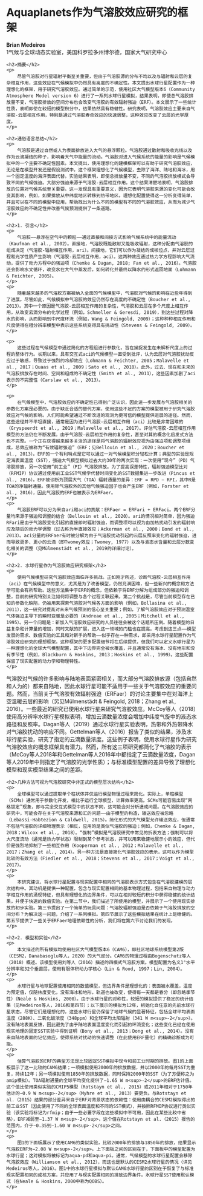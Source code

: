 <html lang="zh-CN">
<head>
    <meta charset="UTF-8">
    <meta name="viewport" content="width=device-width, initial-scale=1.0">
    <title>Aquaplanets作为气溶胶效应研究的框架</title>
    <script type="text/javascript" src="https://cdn.jsdelivr.net/npm/mathjax@2.7.7/MathJax.js?config=TeX-MML-AM_CHTML"></script>
</head>
<body>
    <h1>Aquaplanets作为气溶胶效应研究的框架</h1>
    <p><b>Brian Medeiros</b><br>
        1气候与全球动态实验室，美国科罗拉多州博尔德，国家大气研究中心
    </p>

    <h2>摘要</h2>
    <p>
        尽管气溶胶对行星辐射平衡至关重要，但由于气溶胶源的分布不均以及与辐射和云层的复杂相互作用，这些效应在气候模拟中仍然具有高度的不确定性。本文提出水球行星配置作为一种理想化的框架，用于研究气溶胶效应。通过简单的示范，使用社区大气模型版本6（Community Atmosphere Model version 6）进行了一系列水球行星模拟，结果表明，即使总气溶胶排放量不变，气溶胶排放的空间分布也会改变气溶胶的有效辐射强迫（ERF）。本文展示了一些统计性质，表明即使在较短的模型积分中，结果依然具有稳健性。研究表明，气溶胶效应主要来自气溶胶-云层相互作用，特别是通过气溶胶寿命效应的快速调整，这种效应改变了云层的光学厚度。
    </p>

    <h2>通俗语言总结</h2>
    <p>
        气溶胶是通过自然或人为表面排放进入大气的悬浮颗粒。气溶胶通过散射和吸收光线以及作为云滴凝结的种子，影响着大气中能量的流动。气溶胶对进入气候系统的能量的影响是气候模拟中的一个主要不确定性因素。本文提出，使用理想化的建模框架可以有助于研究气溶胶效应，无论是在模型开发还是假设测试中。这个框架理想化了气候模型，去除了海洋、陆地和海冰，用一个固定温度的海洋表面代替。实验结果表明，即使总排放量不变，不同的气溶胶排放模式会导致不同的气候强迫。大部分强迫来源于气溶胶-云层相互作用。这个结果清楚地表明，气溶胶排放的位置对气候系统至关重要。这一发现具有重要意义，因为它表明气溶胶来源的变化可能会改变其影响，例如，如果排放从中纬度地区转移到热带地区。理想化配置使得这一分析变得简单，并且可以在不同的模型中应用，帮助找出为什么不同的模型有不同的气溶胶效应，从而为减少气溶胶效应的不确定性并改善气候预测提供了一条道路。
    </p>

    <h2>1. 引言</h2>
    <p>
        气溶胶——悬浮在空气中的颗粒——通过直接和间接方式影响气候系统中的能量流动（Kaufman et al., 2002）。直接地，气溶胶既能散射又能吸收辐射，这种分配由气溶胶的组成决定（气溶胶-辐射相互作用，ari）。间接地，它们可以作为凝结的成核位点，并对云层过程和光学性质产生影响（气溶胶-云层相互作用，aci）。这两种效应通过热力学方程影响大气流动，提供了动力方程中的强迫项（Chemke & Dagan, 2018; Fan et al., 2016）。气溶胶还会影响水文循环，改变水在大气中蒸发后，如何转化并最终以降水的形式返回地面（Lohmann & Feichter, 2005）。
    </p>
    <p>
        随着越来越多的气溶胶方案被纳入全面的气候模型中，气溶胶对气候的影响在近些年得到了进展。尽管如此，气候模拟中气溶胶的效应仍然存在高度的不确定性（Boucher et al., 2013）。其中一个原因是气溶胶-云层相互作用的复杂性，气溶胶和云层在多个尺度上相互作用，从改变云滴分布的化学过程（例如，Schmeller & Geresdi, 2019），到这些过程对降水的影响，从而影响到中尺度环流（例如，Wang & Feingold, 2009）；这种种种相互作用和尺度使得在粗分辨率模型中表示这些系统变得具有挑战性（Stevens & Feingold, 2009）。
    </p>

    <p>
        这些过程在气候模型中通过简化的方程组进行参数化，旨在捕捉发生在未解析尺度上的过程的整体行为。长期以来，具有交互式aci的气候模型一直受到批评，认为云层对气溶胶扰动反应过于敏感，导致过于强烈的冷却效应（Lohmann & Feichter, 2005；Malavelle et al., 2017；Quaas et al., 2009；Sato et al., 2018）。此外，过去、现在和未来的气溶胶排放存在时间、空间和组成的不确定性（Smith et al., 2011），这些因素加剧了aci表示的不完整性（Carslaw et al., 2013）。
    </p>

    <p>
        在气候模型中，气溶胶效应的不确定性已得到广泛认识，因此进一步发展与气溶胶相关的参数化方案是必要的。由于缺乏合适的替代方案，使用这些不足的方案的模型被用于研究气溶胶效应对气候的影响。人们可能希望通过不断改进的观测为更可信的模型提供进展的途径。然而，这些途径并不平坦直接，通常是因为进行气溶胶-云层相互作用（aci）比较是非常困难的（Gryspeerdt et al., 2019；Malavelle et al., 2017）。评估气溶胶-云层相互作用模型的方法仍在不断发展。由于气溶胶-云层相互作用的复杂性，甚至对其的概念化启发式方法也不完整。一个正在获得越来越多关注的途径是将气溶胶的辐射效应视为由强迫项和调整项组成，总效应被称为“有效辐射强迫”（ERF；见Bellouin et al., 2020；Boucher et al., 2013）。ERF的一个有利特点是它可以通过一对气候模型积分轻松计算；典型的实验是规定海表面温度（SST），强迫大气模型模拟过去大约30年的两次实现：一次使用“现今”（PD）气溶胶排放，另一次使用“前工业”（PI）气溶胶排放。为了提高误差特性，辐射强迫模型比对（RFMIP）协议通过使用前工业SST气候学代替时间变化的SST数据集进一步改进（Pincus et al., 2016）。ERF被诊断为顶层大气（TOA）辐射通量的差异：ERF = RPD − RPI，其中R是TOA的净辐射通量。使用除气溶胶外的其他气候强迫因子也会产生ERF（例如，Forster et al., 2016），因此气溶胶的ERF也被表示为ERFaer。
    </p>
    <p>
        气溶胶ERF可以分为来自ari和aci的贡献：ERFaer = ERFari + ERFaci。两个ERF分量均来源于强迫和调整的结合（Bellouin et al., 2020）。ari的情况相对简单，因为强迫RFari是由于气溶胶变化引起的直接即时辐射强迫，而调整项可以视为由加热扰动引发的辐射响应及随后的动力学调整（过去称为半直接效应；Ackerman et al., 2000；Bond et al., 2013）。aci分量的ERFaer有时被分解为由于气溶胶扰动引起的云层反照率变化的辐射强迫，进而导致更多、更小的云滴（即Twomey效应；Twomey, 1977）以及与液态水含量和云层分数变化相关的调整（见Mülmenstädt et al., 2019的详细讨论）。
    </p>

    <h2>2. 水球行星作为气溶胶效应研究框架</h2>
    <p>
        使用气候模型研究气溶胶效应面临许多挑战。正如刚才所述，诊断气溶胶-云层相互作用（aci）在气候模型中的意义，尤其是为了改善模型，仍然充满困难，但一些新兴的概念和方法学可能会有所帮助。这些方法集中于ERF的概念，但依赖于将ERF分解为组成部分的强迫和调整，目前的研究特别关注如何将调整与各个过程关联起来。第二个挑战是，尽管当前模型存在已知的参数化缺陷，仍被用来探索气溶胶对气候各方面的影响（例如，Bollasina et al., 2011），这一研究对提高对未来气候预测的信心至关重要；例如，了解气溶胶效应对于预测温室气体强迫主导下的瞬时变暖是必要的（Andreae et al., 2005；Mitchell et al., 1995）。另一个问题是：新加入气溶胶效应研究的人员往往会被这个话题所压倒。随着模型的日益复杂和计算量的增加，同时文献的扩展，进入这一领域的门槛也在提高。考虑到这三点——模型发展的需求、数值实验的工具和对新手的帮助——似乎存在一种需求，即采用水球行星配置作为气溶胶效应研究的理想框架。这种框架的更多配置细节将在后续提供，但我们可以定义水球行星为一种理想化的全球大气模型配置，其中下边界完全被水覆盖，并且通常没有海冰、没有地形和没有季节性（例如，Blackburn & Hoskins, 2013；Hoskins et al., 1999）。这些配置保留了现实配置的动力学和物理特性。
    </p>
<p>
        气溶胶对气候的许多影响与陆地表面紧密相关，而大部分气溶胶排放源（包括自然和人为的）都来自陆地，因此水球行星可能不适用于一些关于气溶胶效应的重要问题。然而，当前关于气溶胶有效辐射强迫（ERFaer）的讨论主要集中在对海洋上空温暖云层的影响（另见Mülmenstädt & Feingold, 2018；Zhang et al., 2016）。一些最近的研究已使用水球行星来研究气溶胶效应。McCoy等人（2018）使用高分辨率水球行星模拟表明，增加云滴数量浓度会增加中纬度气旋中的液态水路径和反照率。Dagan等人（2019）通过水球行星实验表明，热带和外热带降水对气溶胶扰动的响应不同。Gettelman等人（2016）报告了类似的结果，涉及水球行星实验，研究了指定的云滴数量浓度。这些例子表明，使用水球行星作为研究气溶胶效应的概念框架具有潜力。然而，所有这三项研究都简化了气溶胶的表示（McCoy等人2018年和Gettelman等人2016年中都指定了云滴数量浓度，Dagan等人2019年中则指定了气溶胶的光学性质）；与标准模型配置的差异导致了理想化模型和现实模型结果之间的差距。
    </p>

    <h2>几种方法可视为气溶胶研究中非正式的模型层次结构</h2>
    <p>
        全球模型可以通过提取单个柱状体并仅运行模型物理过程来简化。实际上，单柱模型（SCMs）通常用于参数化开发，相比于运行全球模型，计算效率更高。SCMs可能容易出现“网格锁定”现象，即与完全交互式模型中的状态不同，这可能会对分析造成问题。在气溶胶效应的研究中，可能会存在关于气溶胶来源和汇的问题——由于模型的构造，输送效应被忽略（Lebassi-Habtezion & Caldwell, 2015）。简化形式的大气模型允许输送效应，但通常不包括气溶胶的详细物理表示（相反，应用的是类似气溶胶的强迫；例如，Chemke & Dagan, 2018；Wilcox et al., 2018）。“强制”模拟是气溶胶研究中常见的折衷方法；强制可以将大尺度流动（通常是热力学状态）限制到某个参考状态，并可以用来稳健地展示小的效应，但代价是强烈地抑制了一些相互作用（Kooperman et al., 2012；Malavelle et al., 2017；Zhang et al., 2014）。另一种方法是直接简化气溶胶效应的表示，这可以作为模型比较的有效方法（Fiedler et al., 2018；Stevens et al., 2017；Voigt et al., 2017）。
    </p>
    <p>
        本研究建议，将水球行星配置与现实配置中相同的气溶胶表示方式包含在气溶胶建模的层次结构中。其动机是提供一种配置，包含与现实配置相同的基本物理过程，包括来自物理与动力学相互作用的涌现特征，但具有理想化的边界条件，可以在相对较短的积分中获得稳健的统计结果，并便于快速的数值实验。在第二节中，我们描述了所使用的模型，并展示了一个使用现实排放的初步实验。第三节提出了一个简单的玩具问题：气溶胶辐射强迫是否依赖于气溶胶排放的空间分布？为解决这一问题，介绍了一系列模拟。第四节展示了这些模拟结果在统计上是稳健的。第五节提供了一些关于ERFaer地理依赖性的分析，我们将在第六节讨论我们的发现。
    </p>

    <h2>2. 模型和实验</h2>
    <p>
        本文描述的所有模拟均使用社区大气模型版本6（CAM6），即社区地球系统模型第2版（CESM2，Danabasoglu等人，2020）的大气部分。CAM6的物理过程由Bogenschutz等人（2018）概述。该模型使用刘等人（2016）描述的四模式气溶胶方案。模型配置为名义1°水平分辨率和32个垂直层，使用有限体积动力学核心（Lin & Rood, 1997；Lin, 2004）。
    </p>
    <p>
        水球行星与地球配置使用相同的数值模型，但边界条件是理想化的：表面被水覆盖，温度为预定值，仅随纬度变化，没有海冰和地形，轨道也被改变，使得每一天都是春分（即忽略季节性）（Neale & Hoskins, 2000）。由于水球行星的对称性，较短的模拟提供了稳定的统计结果（见Medeiros等人，2016和第四节）；以下展示的模拟为12年，初始化自任意的先前水球行星状态。尽管它们是理想化的，这些水球行星仍保留了地球气候的显著特征，包括全球平均表面温度（288K）、二氧化碳浓度（348ppm）和全球平均太阳辐射（341 W m<sup>-2</sup>）。没有陆地表面反馈，因此避免了由于陆地表面温度变化而引起的环流变化；这些变化已经在使用现实地理的固定SST实验中得到证明（Bony et al., 2013；Dong et al., 2014）。没有来自陆地表面的记忆效应，使得系统对扰动的快速调整（在此使用ERF量化）的精确诊断成为可能。
    </p>
    <p>
        估算气溶胶的ERF的典型方法是比较固定SST模拟中现今和前工业时期的排放。图1的上面板展示了这一比较的CAM6结果；一项模拟使用2000年的排放数据，并以2000年的每月SST为重复，持续12年；另一项模拟使用1850年的排放数据，同时保持2000年的SST（为了方便称之为amip模拟）。TOA辐射通量的全球平均变化提供了−1.65 W m<sup>-2</sup>的ERF估计值。这个值比使用类似实验的CMIP5模型（Rotstayn et al., 2015）或2011年相对于1750年估计的−0.9 W m<sup>-2</sup>（Myhre et al., 2013）要更负。与Rotstayn et al.（2015）结果的部分差异来自于ERF对背景状态的依赖性：使用由耦合的CESM2模拟得出的前工业SST（因此使用了不同的全球表面温度和不同的SST模式），并按照RFMIP协议进行类似实验（该实验将标记为rfmip；由于一些必要字段在这些模拟中不可用，因此在某些比较中省略），ERF减弱至−1.37 W m<sup>-2</sup>，这个值在Rotstayn et al.（2015）报告的范围内，介于−0.35到−1.60 W m<sup>-2</sup>之间。
    </p>
    <p>
        图1的下面板展示了使用CAM6的类似实验，比较2000年的排放与1850年的排放，结果显示气溶胶ERF为−2.08 W m<sup>-2</sup>。上下面板之间的区别在于，下面板中的模型配置为水球行星；这对模拟将被标记为aqua-pd和aqua-pi。通常，气候模型的水球行星配置会移除气溶胶效应（Williamson et al., 2012），而这也是默认的CESM2水球行星的情况（详见Medeiros等人，2016）。图1中的水球行星模拟与默认CAM6水球行星的区别在于恢复了与标准现实配置相同的成核方案，并应用了与现实配置相同的排放边界条件。水球行星SST使用默认模式（在Neale & Hoskins，2000中称为QOBS）。
    </p>
</body>
</html>